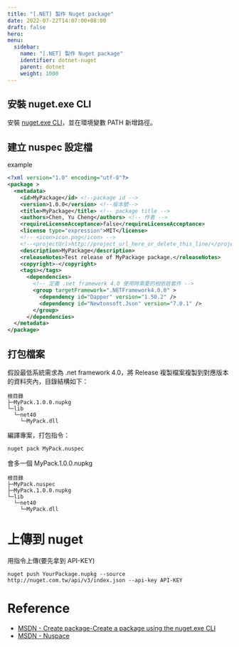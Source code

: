 ```yaml
---
title: "[.NET] 製作 Nuget package"
date: 2022-07-22T14:07:00+08:00
draft: false
hero: 
menu:
  sidebar:
    name: "[.NET] 製作 Nuget package"
    identifier: dotnet-nuget
    parent: dotnet
    weight: 1000
---
```

## 安裝 nuget.exe CLI
安裝 [nuget.exe CLI](https://docs.microsoft.com/en-us/nuget/install-nuget-client-tools#nugetexe-cli)，並在環境變數 PATH 新增路徑。

## 建立 nuspec 設定檔
example
```xml
<?xml version="1.0" encoding="utf-8"?>
<package >
  <metadata>
    <id>MyPackage</id> <!--package id -->
    <version>1.0.0</version> <!--版本號-->
    <title>MyPackage</title> <!-- package title -->
    <authors>Chen, Yu Cheng</authors> <!-- 作者 -->
    <requireLicenseAcceptance>false</requireLicenseAcceptance>
    <license type="expression">MIT</license>
    <!-- <icon>icon.png</icon> -->
    <!--<projectUrl>http://project_url_here_or_delete_this_line/</projectUrl>-->
    <description>MyPackage</description>
    <releaseNotes>Test release of MyPackage package.</releaseNotes>
    <copyright>-</copyright>
    <tags></tags>
	  <dependencies>
	    <!-- 定義 .net framework 4.0 使用時需要的相依姓套件 -->
		<group targetFramework=".NETFramework4.0.0" >
		  <dependency id="Dapper" version="1.50.2" />
		  <dependency id="Newtonsoft.Json" version="7.0.1" />
		</group>
	  </dependencies>
  </metadata>
</package>
```

## 打包檔案
假設最低系統需求為 .net framework 4.0，將 Release 複製檔案複製到對應版本的資料夾內，目錄結構如下：
```
根目錄
├─MyPack.1.0.0.nupkg
└─lib
  └─net40
    └─MyPack.dll
```
編譯專案，打包指令：
```bash
nuget pack MyPack.nuspec
```
會多一個 MyPack.1.0.0.nupkg
```
根目錄
├─MyPack.nuspec
├─MyPack.1.0.0.nupkg
└─lib
  └─net40
    └─MyPack.dll
```
# 上傳到 nuget
用指令上傳(要先拿到 API-KEY)
```
nuget push YourPackage.nupkg --source http://nuget.com.tw/api/v3/index.json --api-key API-KEY
```



# Reference
- [MSDN - Create package-Create a package using the nuget.exe CLI](https://docs.microsoft.com/en-us/nuget/create-packages/creating-a-package)
- [MSDN - Nuspace](https://docs.microsoft.com/zh-tw/nuget/reference/nuspec)
